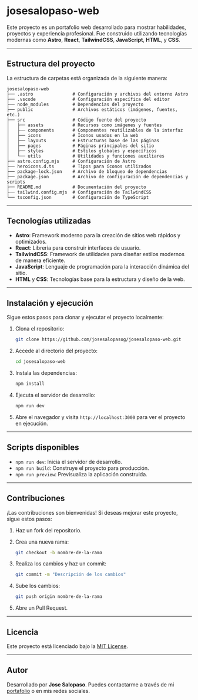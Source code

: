 # josesalopaso-web

Este proyecto es un portafolio web desarrollado para mostrar habilidades, proyectos y experiencia profesional. Fue construido utilizando tecnologías modernas como **Astro**, **React**, **TailwindCSS**, **JavaScript**, **HTML**, y **CSS**.

---

## Estructura del proyecto

La estructura de carpetas está organizada de la siguiente manera:

```
josesalopaso-web
├── .astro               # Configuración y archivos del entorno Astro
├── .vscode              # Configuración específica del editor
├── node_modules         # Dependencias del proyecto
├── public               # Archivos estáticos (imágenes, fuentes, etc.)
├── src                  # Código fuente del proyecto
│   ├── assets           # Recursos como imágenes y fuentes
│   ├── components       # Componentes reutilizables de la interfaz
│   ├── icons            # Íconos usados en la web
│   ├── layouts          # Estructuras base de las páginas
│   ├── pages            # Páginas principales del sitio
│   ├── styles           # Estilos globales y específicos
│   └── utils            # Utilidades y funciones auxiliares
├── astro.config.mjs     # Configuración de Astro
├── heroicons.d.ts       # Tipos para íconos utilizados
├── package-lock.json    # Archivo de bloqueo de dependencias
├── package.json         # Archivo de configuración de dependencias y scripts
├── README.md            # Documentación del proyecto
├── tailwind.config.mjs  # Configuración de TailwindCSS
└── tsconfig.json        # Configuración de TypeScript
```

---

## Tecnologías utilizadas

- **Astro**: Framework moderno para la creación de sitios web rápidos y optimizados.
- **React**: Librería para construir interfaces de usuario.
- **TailwindCSS**: Framework de utilidades para diseñar estilos modernos de manera eficiente.
- **JavaScript**: Lenguaje de programación para la interacción dinámica del sitio.
- **HTML** y **CSS**: Tecnologías base para la estructura y diseño de la web.

---

## Instalación y ejecución

Sigue estos pasos para clonar y ejecutar el proyecto localmente:

1. Clona el repositorio:

   ```bash
   git clone https://github.com/josesalopasog/josesalopaso-web.git
   ```

2. Accede al directorio del proyecto:

   ```bash
   cd josesalopaso-web
   ```

3. Instala las dependencias:

   ```bash
   npm install
   ```

4. Ejecuta el servidor de desarrollo:

   ```bash
   npm run dev
   ```

5. Abre el navegador y visita `http://localhost:3000` para ver el proyecto en ejecución.

---

## Scripts disponibles

- `npm run dev`: Inicia el servidor de desarrollo.
- `npm run build`: Construye el proyecto para producción.
- `npm run preview`: Previsualiza la aplicación construida.

---

## Contribuciones

¡Las contribuciones son bienvenidas! Si deseas mejorar este proyecto, sigue estos pasos:

1. Haz un fork del repositorio.
2. Crea una nueva rama:

   ```bash
   git checkout -b nombre-de-la-rama
   ```

3. Realiza los cambios y haz un commit:

   ```bash
   git commit -m "Descripción de los cambios"
   ```

4. Sube los cambios:

   ```bash
   git push origin nombre-de-la-rama
   ```

5. Abre un Pull Request.

---

## Licencia

Este proyecto está licenciado bajo la [MIT License](LICENSE).

---

## Autor

Desarrollado por **Jose Salopaso**. Puedes contactarme a través de mi [portafolio](#) o en mis redes sociales.